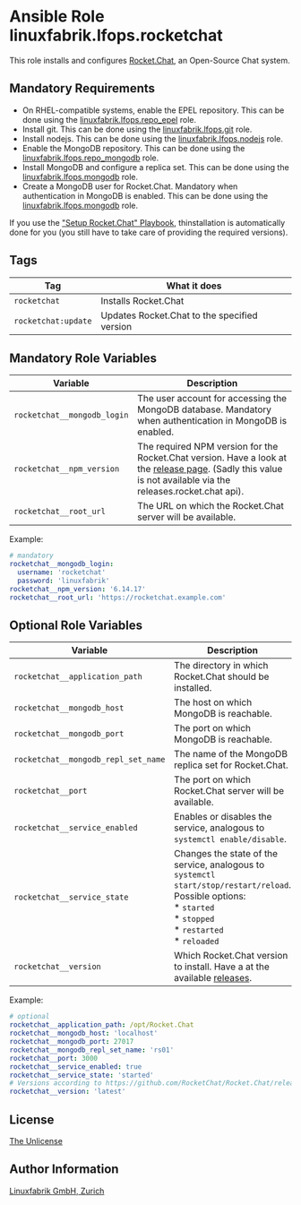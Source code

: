 # Ansible Role linuxfabrik.lfops.rocketchat

This role installs and configures [Rocket.Chat](https://www.rocket.chat/), an Open-Source Chat system.


## Mandatory Requirements

* On RHEL-compatible systems, enable the EPEL repository. This can be done using the [linuxfabrik.lfops.repo_epel](https://github.com/Linuxfabrik/lfops/tree/main/roles/repo_epel) role.
* Install git. This can be done using the [linuxfabrik.lfops.git](https://github.com/Linuxfabrik/lfops/tree/main/roles/git) role.
* Install nodejs. This can be done using the [linuxfabrik.lfops.nodejs](https://github.com/Linuxfabrik/lfops/tree/main/roles/nodejs) role.
* Enable the MongoDB repository. This can be done using the [linuxfabrik.lfops.repo_mongodb](https://github.com/Linuxfabrik/lfops/tree/main/roles/repo_mongodb) role.
* Install MongoDB and configure a replica set. This can be done using the [linuxfabrik.lfops.mongodb](https://github.com/Linuxfabrik/lfops/tree/main/roles/mongodb) role.
* Create a MongoDB user for Rocket.Chat. Mandatory when authentication in MongoDB is enabled. This can be done using the [linuxfabrik.lfops.mongodb](https://github.com/Linuxfabrik/lfops/tree/main/roles/mongodb) role.

If you use the ["Setup Rocket.Chat" Playbook](https://github.com/Linuxfabrik/lfops/blob/main/playbooks/setup_rocketchat.yml), thinstallation is automatically done for you (you still have to take care of providing the required versions).


## Tags

| Tag                 | What it does                                 |
| ---                 | ------------                                 |
| `rocketchat`        | Installs Rocket.Chat                         |
| `rocketchat:update` | Updates Rocket.Chat to the specified version |


## Mandatory Role Variables
| Variable                  | Description                                                |
| --------                  | -----------                                                |
| `rocketchat__mongodb_login` | The user account for accessing the MongoDB database. Mandatory when authentication in MongoDB is enabled. |
| `rocketchat__npm_version` | The required NPM version for the Rocket.Chat version. Have a look at the [release page](https://github.com/RocketChat/Rocket.Chat/releases). (Sadly this value is not available via the releases.rocket.chat api). |
| `rocketchat__root_url`    | The URL on which the Rocket.Chat server will be available. |

Example:
```yaml
# mandatory
rocketchat__mongodb_login:
  username: 'rocketchat'
  password: 'linuxfabrik'
rocketchat__npm_version: '6.14.17'
rocketchat__root_url: 'https://rocketchat.example.com'
```


## Optional Role Variables

| Variable | Description | Default Value |
| -------- | ----------- | ------------- |
| `rocketchat__application_path`| The directory in which Rocket.Chat should be installed. | `/opt/Rocket.Chat` |
| `rocketchat__mongodb_host`| The host on which MongoDB is reachable. | `'localhost'` |
| `rocketchat__mongodb_port`| The port on which MongoDB is reachable. | `27017` |
| `rocketchat__mongodb_repl_set_name`| The name of the MongoDB replica set for Rocket.Chat. | `'rs01'` |
| `rocketchat__port`| The port on which Rocket.Chat server will be available. | `3000` |
| `rocketchat__service_enabled`| Enables or disables the service, analogous to `systemctl enable/disable`. | `true` |
| `rocketchat__service_state` | Changes the state of the service, analogous to `systemctl start/stop/restart/reload`. Possible options:<br> * `started`<br> * `stopped`<br> * `restarted`<br> * `reloaded` | `'started'` |
| `rocketchat__version`| Which Rocket.Chat version to install. Have a at the available [releases](https://github.com/RocketChat/Rocket.Chat/releases). | `'latest'` |

Example:
```yaml
# optional
rocketchat__application_path: /opt/Rocket.Chat
rocketchat__mongodb_host: 'localhost'
rocketchat__mongodb_port: 27017
rocketchat__mongodb_repl_set_name: 'rs01'
rocketchat__port: 3000
rocketchat__service_enabled: true
rocketchat__service_state: 'started'
# Versions according to https://github.com/RocketChat/Rocket.Chat/releases
rocketchat__version: 'latest'
```


## License

[The Unlicense](https://unlicense.org/)


## Author Information

[Linuxfabrik GmbH, Zurich](https://www.linuxfabrik.ch)
